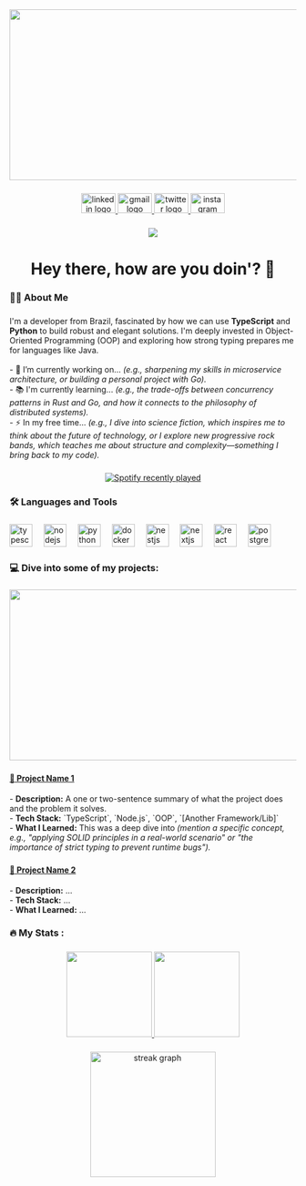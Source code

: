 <div align="center">
  <img height="300" width="650" src="https://media2.giphy.com/media/v1.Y2lkPTc5MGI3NjExNXEyYzdyamJxZnJ0ZGxkeHllMjYwdDl5MGhldmMyNWIwcGpqYWp4ayZlcD12MV9pbnRlcm5hbF9naWZfYnlfaWQmY3Q9Zw/MC6eSuC3yypCU/giphy.gif"  />
</div>

###

<div align="center">
  <a href="https://www.linkedin.com/in/armando-ar%C3%AAas-monteiro-j%C3%BAnior/" target="_blank">
    <img src="https://raw.githubusercontent.com/maurodesouza/profile-readme-generator/master/src/assets/icons/social/linkedin/default.svg" width="60" height="35" alt="linkedin logo"  />
  </a>
  <a href="mailto:armandojr.ara@gmail.com" target="_blank">
    <img src="https://raw.githubusercontent.com/maurodesouza/profile-readme-generator/master/src/assets/icons/social/gmail/default.svg" width="60" height="35" alt="gmail logo"  />
  </a>
  <a href="https://x.com/armandoamjj" target="_blank">
    <img src="https://raw.githubusercontent.com/maurodesouza/profile-readme-generator/master/src/assets/icons/social/twitter/default.svg" width="60" height="35" alt="twitter logo"  />
  </a>
  <a href="https://www.instagram.com/armando_amjj/" target="_blank">
    <img src="https://raw.githubusercontent.com/maurodesouza/profile-readme-generator/master/src/assets/icons/social/instagram/default.svg" width="60" height="35" alt="instagram logo"  />
  </a>
</div>

###
###

<div align="center">
  <img src="https://visitor-badge.laobi.icu/badge?page_id=armandomonteir-o.armandomonteir-o&right_color=darkgreen"  />
</div>

###

<h1 align="center">Hey there, how are you doin'? 👋</h1>

###

<h3 align="left">👩‍💻 About Me</h3>

###

<p align="left">
  I'm a developer from Brazil, fascinated by how we can use <strong>TypeScript</strong> and <strong>Python</strong> to build robust and elegant solutions. I'm deeply invested in Object-Oriented Programming (OOP) and exploring how strong typing prepares me for languages like Java.
  <br><br>
  - 🔭 I’m currently working on... <em>(e.g., sharpening my skills in microservice architecture, or building a personal project with Go).</em>
  <br>
  - 📚 I'm currently learning... <em>(e.g., the trade-offs between concurrency patterns in Rust and Go, and how it connects to the philosophy of distributed systems).</em>
  <br>
  - ⚡ In my free time... <em>(e.g., I dive into science fiction, which inspires me to think about the future of technology, or I explore new progressive rock bands, which teaches me about structure and complexity—something I bring back to my code).</em>
</p>

###

<div align="center">
  <a href="https://open.spotify.com/user/trosladinha">
    <img src="https://spotify-recently-played-readme.vercel.app/api?user=trosladinha&count=3" alt="Spotify recently played"  />
  </a>
</div>



###

<h3 align="left">🛠 Languages and Tools</h3>

###

<div align="left">
  <img src="https://cdn.jsdelivr.net/gh/devicons/devicon/icons/typescript/typescript-original.svg" height="40" alt="typescript logo"  />
  <img width="12" />
  <img src="https://cdn.jsdelivr.net/gh/devicons/devicon/icons/nodejs/nodejs-original.svg" height="40" alt="nodejs logo"  />
  <img width="12" />
  <img src="https://cdn.jsdelivr.net/gh/devicons/devicon/icons/python/python-original.svg" height="40" alt="python logo"  />
  <img width="12" />
  <img src="https://cdn.jsdelivr.net/gh/devicons/devicon/icons/docker/docker-original.svg" height="40" alt="docker logo"  />
  <img width="12" />
  <img src="https://cdn.jsdelivr.net/gh/devicons/devicon/icons/nestjs/nestjs-original.svg" height="40" alt="nestjs logo"  />
  <img width="12" />
  <img src="https://cdn.jsdelivr.net/gh/devicons/devicon/icons/nextjs/nextjs-original.svg" height="40" alt="nextjs logo"  />
  <img width="12" />
  <img src="https://cdn.jsdelivr.net/gh/devicons/devicon/icons/react/react-original.svg" height="40" alt="react logo"  />
  <img width="12" />
  <img src="https://cdn.jsdelivr.net/gh/devicons/devicon/icons/postgresql/postgresql-original.svg" height="40" alt="postgresql logo"  />
</div>

###

<h3 align="left"> 💻 Dive into some of my projects:</h2>

###

<div align="center">
  <img height="300" width="650" src="https://media2.giphy.com/media/v1.Y2lkPTc5MGI3NjExcjZvaXRzcWU2MzJlbGhodzM1bWFvZGk3d3BzYmV5bzA0Z2drOGZrbCZlcD12MV9pbnRlcm5hbF9naWZfYnlfaWQmY3Q9Zw/1eEv7v51FEI3L54jpr/giphy.gif"  />
</div>

###

<h4><a href="LINK-TO-YOUR-PROJECT-REPO">📌 Project Name 1</a></h4>
<p>
  - <strong>Description:</strong> A one or two-sentence summary of what the project does and the problem it solves.
  <br>
  - <strong>Tech Stack:</strong> `TypeScript`, `Node.js`, `OOP`, `[Another Framework/Lib]`
  <br>
  - <strong>What I Learned:</strong> This was a deep dive into <em>(mention a specific concept, e.g., "applying SOLID principles in a real-world scenario" or "the importance of strict typing to prevent runtime bugs").</em>
</p>

###

<h4><a href="LINK-TO-YOUR-PROJECT-REPO">📌 Project Name 2</a></h4>
<p>
  - <strong>Description:</strong> ...
  <br>
  - <strong>Tech Stack:</strong> ...
  <br>
  - <strong>What I Learned:</strong> ...
</p>

###

<h3 align="left">🔥 My Stats :</h3>

###

<div align="center">
  <a href="https://github.com/anuraghazra/github-readme-stats">
    <img height="150" src="https://github-readme-stats.vercel.app/api?username=armandomonteir-o&show_icons=true&include_all_commits=true&theme=tokyonight&hide_border=true" />
  </a>
  <a href="https://github.com/anuraghazra/github-readme-stats">
    <img height="150" src="https://github-readme-stats.vercel.app/api/top-langs/?username=armandomonteir-o&layout=compact&theme=tokyonight&hide_border=true" />
  </a>
</div>

###

<div align="center">
  <img src="https://streak-stats.demolab.com?user=armandomonteir-o&theme=dark&hide_border=true&border_radius=5" height="220" alt="streak graph"  />
</div>

###

